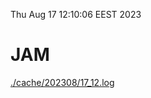 Thu Aug 17 12:10:06 EEST 2023
# JAM
<a href='./cache/202308/17_12.log'>./cache/202308/17_12.log</a>
